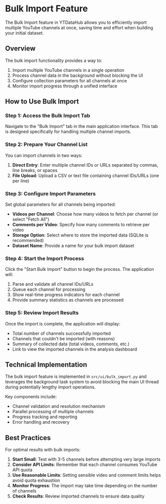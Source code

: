 # Bulk Import Feature

The Bulk Import feature in YTDataHub allows you to efficiently import multiple YouTube channels at once, saving time and effort when building your initial dataset.

## Overview

The bulk import functionality provides a way to:

1. Import multiple YouTube channels in a single operation
2. Process channel data in the background without blocking the UI
3. Configure collection parameters for all channels at once
4. Monitor import progress through a unified interface

## How to Use Bulk Import

### Step 1: Access the Bulk Import Tab

Navigate to the "Bulk Import" tab in the main application interface. This tab is designed specifically for handling multiple channel imports.

### Step 2: Prepare Your Channel List

You can import channels in two ways:

1. **Direct Entry**: Enter multiple channel IDs or URLs separated by commas, line breaks, or spaces
2. **File Upload**: Upload a CSV or text file containing channel IDs/URLs (one per line)

### Step 3: Configure Import Parameters

Set global parameters for all channels being imported:

- **Videos per Channel**: Choose how many videos to fetch per channel (or select "Fetch All")
- **Comments per Video**: Specify how many comments to retrieve per video
- **Storage Option**: Select where to store the imported data (SQLite is recommended)
- **Dataset Name**: Provide a name for your bulk import dataset

### Step 4: Start the Import Process

Click the "Start Bulk Import" button to begin the process. The application will:

1. Parse and validate all channel IDs/URLs
2. Queue each channel for processing
3. Show real-time progress indicators for each channel
4. Provide summary statistics as channels are processed

### Step 5: Review Import Results

Once the import is complete, the application will display:

- Total number of channels successfully imported
- Channels that couldn't be imported (with reasons)
- Summary of collected data (total videos, comments, etc.)
- Link to view the imported channels in the analysis dashboard

## Technical Implementation

The bulk import feature is implemented in `src/ui/bulk_import.py` and leverages the background task system to avoid blocking the main UI thread during potentially lengthy import operations.

Key components include:

- Channel validation and resolution mechanism
- Parallel processing of multiple channels
- Progress tracking and reporting
- Error handling and recovery

## Best Practices

For optimal results with bulk imports:

1. **Start Small**: Test with 3-5 channels before attempting very large imports
2. **Consider API Limits**: Remember that each channel consumes YouTube API quota
3. **Use Reasonable Limits**: Setting sensible video and comment limits helps avoid quota exhaustion
4. **Monitor Progress**: The import may take time depending on the number of channels
5. **Check Results**: Review imported channels to ensure data quality

